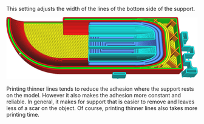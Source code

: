 This setting adjusts the width of the lines of the bottom side of the support.

![The support floor (darker blue) is printed with wider lines than the rest of the support](../../../articles/images/support_bottom_line_width.png)

Printing thinner lines tends to reduce the adhesion where the support rests on the model. However it also makes the adhesion more constant and reliable. In general, it makes for support that is easier to remove and leaves less of a scar on the object. Of course, printing thinner lines also takes more printing time.